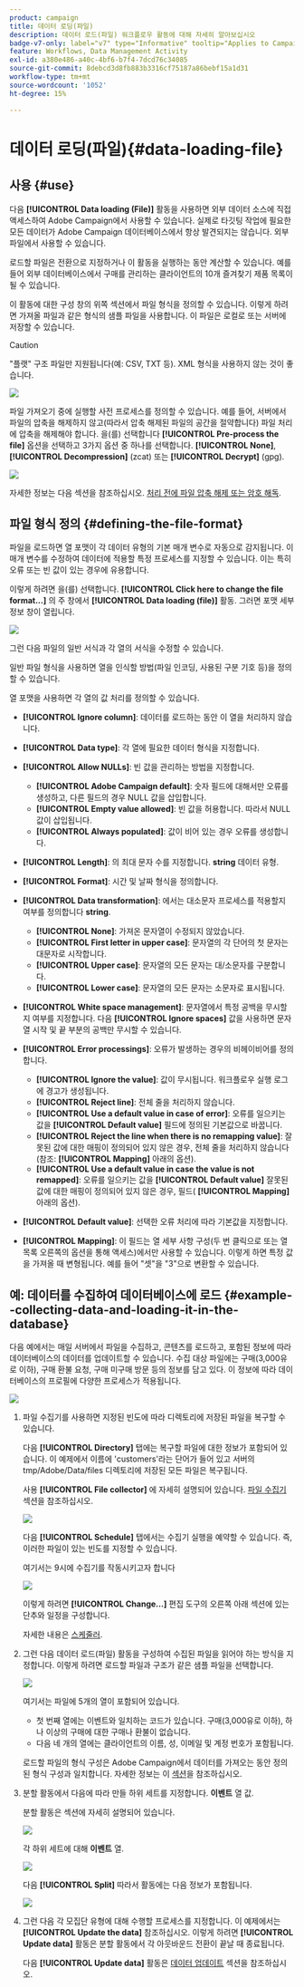 ```yaml
---
product: campaign
title: 데이터 로딩(파일)
description: 데이터 로드(파일) 워크플로우 활동에 대해 자세히 알아보십시오
badge-v7-only: label="v7" type="Informative" tooltip="Applies to Campaign Classic v7 only"
feature: Workflows, Data Management Activity
exl-id: a380e486-a40c-4bf6-b7f4-7dcd76c34085
source-git-commit: 8debcd3d8fb883b3316cf75187a86bebf15a1d31
workflow-type: tm+mt
source-wordcount: '1052'
ht-degree: 15%

---
```


# 데이터 로딩(파일){#data-loading-file}



## 사용 {#use}

다음 **[!UICONTROL Data loading (File)]** 활동을 사용하면 외부 데이터 소스에 직접 액세스하여 Adobe Campaign에서 사용할 수 있습니다. 실제로 타깃팅 작업에 필요한 모든 데이터가 Adobe Campaign 데이터베이스에서 항상 발견되지는 않습니다. 외부 파일에서 사용할 수 있습니다.

로드할 파일은 전환으로 지정하거나 이 활동을 실행하는 동안 계산할 수 있습니다. 예를 들어 외부 데이터베이스에서 구매를 관리하는 클라이언트의 10개 즐겨찾기 제품 목록이 될 수 있습니다.

이 활동에 대한 구성 창의 위쪽 섹션에서 파일 형식을 정의할 수 있습니다. 이렇게 하려면 가져올 파일과 같은 형식의 샘플 파일을 사용합니다. 이 파일은 로컬로 또는 서버에 저장할 수 있습니다.

>[!CAUTION]
>
>&quot;플랫&quot; 구조 파일만 지원됩니다(예: CSV, TXT 등). XML 형식을 사용하지 않는 것이 좋습니다.

![](assets/s_advuser_wf_etl_file.png)

파일 가져오기 중에 실행할 사전 프로세스를 정의할 수 있습니다. 예를 들어, 서버에서 파일의 압축을 해제하지 않고(따라서 압축 해제된 파일의 공간을 절약합니다) 파일 처리에 압축을 해제해야 합니다. 을(를) 선택합니다 **[!UICONTROL Pre-process the file]** 옵션을 선택하고 3가지 옵션 중 하나를 선택합니다. **[!UICONTROL None]**, **[!UICONTROL Decompression]** (zcat) 또는 **[!UICONTROL Decrypt]** (gpg).

![](assets/preprocessing-dataloading.png)

자세한 정보는 다음 섹션을 참조하십시오. [처리 전에 파일 압축 해제 또는 암호 해독](../../platform/using/unzip-decrypt.md).

## 파일 형식 정의 {#defining-the-file-format}

파일을 로드하면 열 포맷이 각 데이터 유형의 기본 매개 변수로 자동으로 감지됩니다. 이 매개 변수를 수정하여 데이터에 적용할 특정 프로세스를 지정할 수 있습니다. 이는 특히 오류 또는 빈 값이 있는 경우에 유용합니다.

이렇게 하려면 을(를) 선택합니다. **[!UICONTROL Click here to change the file format...]** 의 주 창에서 **[!UICONTROL Data loading (file)]** 활동. 그러면 포맷 세부 정보 창이 열립니다.

![](assets/file_loading_columns_format.png)

그런 다음 파일의 일반 서식과 각 열의 서식을 수정할 수 있습니다.

일반 파일 형식을 사용하면 열을 인식할 방법(파일 인코딩, 사용된 구분 기호 등)을 정의할 수 있습니다.

열 포맷을 사용하면 각 열의 값 처리를 정의할 수 있습니다.

* **[!UICONTROL Ignore column]**: 데이터를 로드하는 동안 이 열을 처리하지 않습니다.
* **[!UICONTROL Data type]**: 각 열에 필요한 데이터 형식을 지정합니다.
* **[!UICONTROL Allow NULLs]**: 빈 값을 관리하는 방법을 지정합니다.

   * **[!UICONTROL Adobe Campaign default]**: 숫자 필드에 대해서만 오류를 생성하고, 다른 필드의 경우 NULL 값을 삽입합니다.
   * **[!UICONTROL Empty value allowed]**: 빈 값을 허용합니다. 따라서 NULL 값이 삽입됩니다.
   * **[!UICONTROL Always populated]**: 값이 비어 있는 경우 오류를 생성합니다.

* **[!UICONTROL Length]**: 의 최대 문자 수를 지정합니다. **string** 데이터 유형.
* **[!UICONTROL Format]**: 시간 및 날짜 형식을 정의합니다.
* **[!UICONTROL Data transformation]**: 에서는 대소문자 프로세스를 적용할지 여부를 정의합니다 **string**.

   * **[!UICONTROL None]**: 가져온 문자열이 수정되지 않았습니다.
   * **[!UICONTROL First letter in upper case]**: 문자열의 각 단어의 첫 문자는 대문자로 시작합니다.
   * **[!UICONTROL Upper case]**: 문자열의 모든 문자는 대/소문자를 구분합니다.
   * **[!UICONTROL Lower case]**: 문자열의 모든 문자는 소문자로 표시됩니다.

* **[!UICONTROL White space management]**: 문자열에서 특정 공백을 무시할지 여부를 지정합니다. 다음 **[!UICONTROL Ignore spaces]** 값을 사용하면 문자열 시작 및 끝 부분의 공백만 무시할 수 있습니다.
* **[!UICONTROL Error processings]**: 오류가 발생하는 경우의 비헤이비어를 정의합니다.

   * **[!UICONTROL Ignore the value]**: 값이 무시됩니다. 워크플로우 실행 로그에 경고가 생성됩니다.
   * **[!UICONTROL Reject line]**: 전체 줄을 처리하지 않습니다.
   * **[!UICONTROL Use a default value in case of error]**: 오류를 일으키는 값을 **[!UICONTROL Default value]** 필드에 정의된 기본값으로 바꿉니다.
   * **[!UICONTROL Reject the line when there is no remapping value]**: 잘못된 값에 대한 매핑이 정의되어 있지 않은 경우, 전체 줄을 처리하지 않습니다(참조: **[!UICONTROL Mapping]** 아래의 옵션).
   * **[!UICONTROL Use a default value in case the value is not remapped]**: 오류를 일으키는 값을 **[!UICONTROL Default value]** 잘못된 값에 대한 매핑이 정의되어 있지 않은 경우, 필드( **[!UICONTROL Mapping]** 아래의 옵션).

* **[!UICONTROL Default value]**: 선택한 오류 처리에 따라 기본값을 지정합니다.
* **[!UICONTROL Mapping]**: 이 필드는 열 세부 사항 구성(두 번 클릭으로 또는 열 목록 오른쪽의 옵션을 통해 액세스)에서만 사용할 수 있습니다. 이렇게 하면 특정 값을 가져올 때 변형됩니다. 예를 들어 &quot;셋&quot;을 &quot;3&quot;으로 변환할 수 있습니다.

## 예: 데이터를 수집하여 데이터베이스에 로드 {#example--collecting-data-and-loading-it-in-the-database}

다음 예에서는 매일 서버에서 파일을 수집하고, 콘텐츠를 로드하고, 포함된 정보에 따라 데이터베이스의 데이터를 업데이트할 수 있습니다. 수집 대상 파일에는 구매(3,000유로 이하), 구매 환불 요청, 구매 미구매 방문 등의 정보를 담고 있다. 이 정보에 따라 데이터베이스의 프로필에 다양한 프로세스가 적용됩니다.

![](assets/s_advuser_load_file_sample_0.png)

1. 파일 수집기를 사용하면 지정된 빈도에 따라 디렉토리에 저장된 파일을 복구할 수 있습니다.

   다음 **[!UICONTROL Directory]** 탭에는 복구할 파일에 대한 정보가 포함되어 있습니다. 이 예제에서 이름에 &#39;customers&#39;라는 단어가 들어 있고 서버의 tmp/Adobe/Data/files 디렉토리에 저장된 모든 파일은 복구됩니다.

   사용 **[!UICONTROL File collector]** 에 자세히 설명되어 있습니다. [파일 수집기](file-collector.md) 섹션을 참조하십시오.

   ![](assets/s_advuser_load_file_sample_1.png)

   다음 **[!UICONTROL Schedule]** 탭에서는 수집기 실행을 예약할 수 있습니다. 즉, 이러한 파일이 있는 빈도를 지정할 수 있습니다.

   여기서는 9시에 수집기를 작동시키고자 합니다

   ![](assets/s_advuser_load_file_sample_2.png)

   이렇게 하려면 **[!UICONTROL Change...]** 편집 도구의 오른쪽 아래 섹션에 있는 단추와 일정을 구성합니다.

   자세한 내용은 [스케줄러](scheduler.md).

1. 그런 다음 데이터 로드(파일) 활동을 구성하여 수집된 파일을 읽어야 하는 방식을 지정합니다. 이렇게 하려면 로드할 파일과 구조가 같은 샘플 파일을 선택합니다.

   ![](assets/s_advuser_load_file_sample_3.png)

   여기서는 파일에 5개의 열이 포함되어 있습니다.

   * 첫 번째 열에는 이벤트와 일치하는 코드가 있습니다. 구매(3,000유로 이하), 하나 이상의 구매에 대한 구매나 환불이 없습니다.
   * 다음 네 개의 열에는 클라이언트의 이름, 성, 이메일 및 계정 번호가 포함됩니다.

   로드할 파일의 형식 구성은 Adobe Campaign에서 데이터를 가져오는 동안 정의된 형식 구성과 일치합니다. 자세한 정보는 이 [섹션](../../platform/using/executing-import-jobs.md#step-2---source-file-selection)을 참조하십시오.

1. 분할 활동에서 다음에 따라 만들 하위 세트를 지정합니다. **이벤트** 열 값.

   분할 활동은 섹션에 자세히 설명되어 있습니다.

   ![](assets/s_advuser_load_file_sample_4.png)

   각 하위 세트에 대해 **이벤트** 열.

   ![](assets/s_advuser_load_file_sample_5.png)

   다음 **[!UICONTROL Split]** 따라서 활동에는 다음 정보가 포함됩니다.

   ![](assets/s_advuser_load_file_sample_6.png)

1. 그런 다음 각 모집단 유형에 대해 수행할 프로세스를 지정합니다. 이 예제에서는 **[!UICONTROL Update the data]** 참조하십시오. 이렇게 하려면 **[!UICONTROL Update data]** 활동은 분할 활동에서 각 아웃바운드 전환이 끝날 때 종료됩니다.

   다음 **[!UICONTROL Update data]** 활동은 [데이터 업데이트](update-data.md) 섹션을 참조하십시오.
